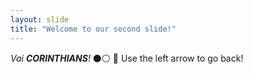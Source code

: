 ```yaml
---
layout: slide
title: "Welcome to our second slide!"
---
```

_Vai **CORINTHIANS**!_ ⚫⚪ 🏴
Use the left arrow to go back!
